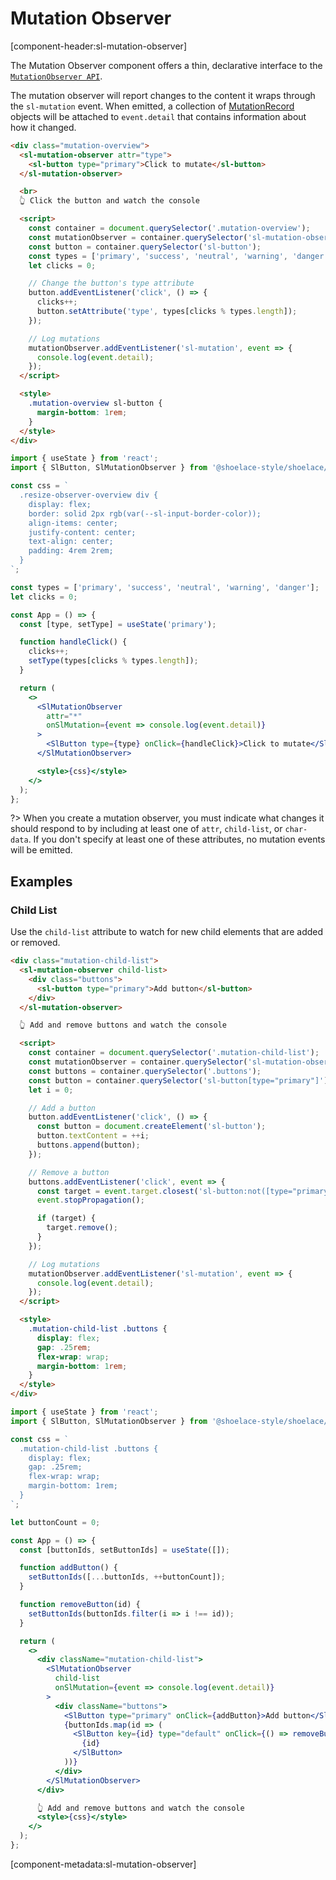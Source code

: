 # Mutation Observer

[component-header:sl-mutation-observer]

The Mutation Observer component offers a thin, declarative interface to the [`MutationObserver API`](https://developer.mozilla.org/en-US/docs/Web/API/MutationObserver).

The mutation observer will report changes to the content it wraps through the `sl-mutation` event. When emitted, a collection of [MutationRecord](https://developer.mozilla.org/en-US/docs/Web/API/MutationRecord) objects will be attached to `event.detail` that contains information about how it changed.

```html preview
<div class="mutation-overview">
  <sl-mutation-observer attr="type">
    <sl-button type="primary">Click to mutate</sl-button>
  </sl-mutation-observer>

  <br>
  👆 Click the button and watch the console

  <script>
    const container = document.querySelector('.mutation-overview');
    const mutationObserver = container.querySelector('sl-mutation-observer');
    const button = container.querySelector('sl-button');
    const types = ['primary', 'success', 'neutral', 'warning', 'danger']; 
    let clicks = 0;

    // Change the button's type attribute
    button.addEventListener('click', () => {
      clicks++;
      button.setAttribute('type', types[clicks % types.length]);
    });

    // Log mutations
    mutationObserver.addEventListener('sl-mutation', event => {
      console.log(event.detail);
    });
  </script>

  <style>
    .mutation-overview sl-button {
      margin-bottom: 1rem;
    }
  </style>
</div>
```

```jsx react
import { useState } from 'react';
import { SlButton, SlMutationObserver } from '@shoelace-style/shoelace/dist/react';

const css = `
  .resize-observer-overview div {
    display: flex; 
    border: solid 2px rgb(var(--sl-input-border-color)); 
    align-items: center; 
    justify-content: center;
    text-align: center;
    padding: 4rem 2rem;
  }
`;

const types = ['primary', 'success', 'neutral', 'warning', 'danger']; 
let clicks = 0;

const App = () => {
  const [type, setType] = useState('primary');

  function handleClick() {
    clicks++;
    setType(types[clicks % types.length]);
  }

  return (
    <>
      <SlMutationObserver 
        attr="*"
        onSlMutation={event => console.log(event.detail)}
      >
        <SlButton type={type} onClick={handleClick}>Click to mutate</SlButton>
      </SlMutationObserver>

      <style>{css}</style>
    </>
  );
};
```

?> When you create a mutation observer, you must indicate what changes it should respond to by including at least one of `attr`, `child-list`, or `char-data`. If you don't specify at least one of these attributes, no mutation events will be emitted.

## Examples

### Child List

Use the `child-list` attribute to watch for new child elements that are added or removed.

```html preview
<div class="mutation-child-list">
  <sl-mutation-observer child-list>
    <div class="buttons">
      <sl-button type="primary">Add button</sl-button>
    </div>
  </sl-mutation-observer>

  👆 Add and remove buttons and watch the console

  <script>
    const container = document.querySelector('.mutation-child-list');
    const mutationObserver = container.querySelector('sl-mutation-observer');
    const buttons = container.querySelector('.buttons');
    const button = container.querySelector('sl-button[type="primary"]');
    let i = 0;

    // Add a button
    button.addEventListener('click', () => {
      const button = document.createElement('sl-button');
      button.textContent = ++i;
      buttons.append(button);
    });

    // Remove a button
    buttons.addEventListener('click', event => {
      const target = event.target.closest('sl-button:not([type="primary"])');
      event.stopPropagation();

      if (target) {
        target.remove();
      }
    });

    // Log mutations
    mutationObserver.addEventListener('sl-mutation', event => {
      console.log(event.detail);
    });
  </script>

  <style>
    .mutation-child-list .buttons {
      display: flex;
      gap: .25rem;
      flex-wrap: wrap;
      margin-bottom: 1rem;
    }
  </style>
</div>
```

```jsx react
import { useState } from 'react';
import { SlButton, SlMutationObserver } from '@shoelace-style/shoelace/dist/react';

const css = `
  .mutation-child-list .buttons {
    display: flex;
    gap: .25rem;
    flex-wrap: wrap;
    margin-bottom: 1rem;
  }
`;

let buttonCount = 0;

const App = () => {
  const [buttonIds, setButtonIds] = useState([]);

  function addButton() {
    setButtonIds([...buttonIds, ++buttonCount]);
  }

  function removeButton(id) {
    setButtonIds(buttonIds.filter(i => i !== id));
  }

  return (
    <>
      <div className="mutation-child-list">
        <SlMutationObserver 
          child-list 
          onSlMutation={event => console.log(event.detail)}
        >
          <div className="buttons">
            <SlButton type="primary" onClick={addButton}>Add button</SlButton>
            {buttonIds.map(id => (
              <SlButton key={id} type="default" onClick={() => removeButton(id)}>
                {id}
              </SlButton>
            ))}
          </div>
        </SlMutationObserver>
      </div>

      👆 Add and remove buttons and watch the console
      <style>{css}</style>
    </>
  );
};
```

[component-metadata:sl-mutation-observer]
